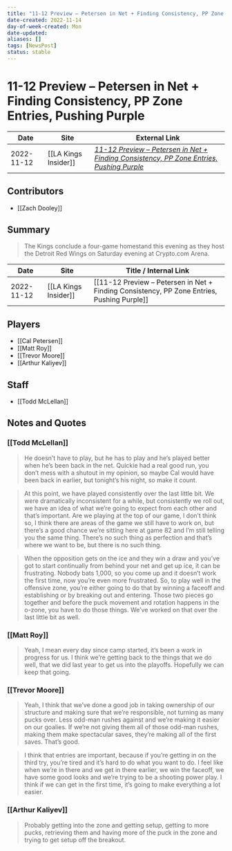 ```yaml
---
title: "11-12 Preview – Petersen in Net + Finding Consistency, PP Zone Entries, Pushing Purple"
date-created: 2022-11-14
day-of-week-created: Mon
date-updated: 
aliases: []
tags: [NewsPost]
status: stable
---
```


# 11-12 Preview – Petersen in Net + Finding Consistency, PP Zone Entries, Pushing Purple

| Date       | Site                 | External Link                                                                                                                                                                                                       |
| ---------- | -------------------- | ------------------------------------------------------------------------------------------------------------------------------------------------------------------------------------------------------------------- |
| 2022-11-12 | [[LA Kings Insider]] | [*11-12 Preview – Petersen in Net + Finding Consistency, PP Zone Entries, Pushing Purple*](https://lakingsinsider.com/2022/11/12/11-12-preview-petersen-in-net-finding-consistency-pp-zone-entries-pushing-purple/) |

## Contributors
- [[Zach Dooley]]

## Summary
> The Kings conclude a four-game homestand this evening as they host the Detroit Red Wings on Saturday evening at Crypto.com Arena.

| Date       | Site                 | Title / Internal Link                                                                      |
| ---------- | -------------------- | ------------------------------------------------------------------------------------------ |
| 2022-11-12 | [[LA Kings Insider]] | [[11-12 Preview – Petersen in Net + Finding Consistency, PP Zone Entries, Pushing Purple]] |

## Players
- [[Cal Petersen]]
- [[Matt Roy]]
- [[Trevor Moore]]
- [[Arthur Kaliyev]]

## Staff
- [[Todd McLellan]]

## Notes and Quotes
### [[Todd McLellan]]
> He doesn’t have to play, but he has to play and he’s played better when he’s been back in the net. Quickie had a real good run, you don’t mess with a shutout in my opinion, so maybe Cal would have been back in earlier, but tonight’s his night, so make it count.

> At this point, we have played consistently over the last little bit. We were dramatically inconsistent for a while, but consistently we roll out, we have an idea of what we’re going to expect from each other and that’s important. Are we playing at the top of our game, I don’t think so, I think there are areas of the game we still have to work on, but there’s a good chance we’re sitting here at game 82 and I’m still telling you the same thing. There’s no such thing as perfection and that’s where we want to be, but there is no such thing.

> When the opposition gets on the ice and they win a draw and you’ve got to start continually from behind your net and get up ice, it can be frustrating. Nobody bats 1,000, so you come up and it doesn’t work the first time, now you’re even more frustrated. So, to play well in the offensive zone, you’re either going to do that by winning a faceoff and establishing or by breaking out and entering. Those two pieces go together and before the puck movement and rotation happens in the o-zone, you have to do those things. We’ve worked on that over the last little bit as well.

### [[Matt Roy]]
> Yeah, I mean every day since camp started, it’s been a work in progress for us. I think we’re getting back to the things that we do well, that we did last year to get us into the playoffs. Hopefully we can keep that going.

### [[Trevor Moore]]
> Yeah, I think that we’ve done a good job in taking ownership of our structure and making sure that we’re responsible, not turning as many pucks over. Less odd-man rushes against and we’re making it easier on our goalies. If we’re not giving them all of those odd-man rushes, making them make spectacular saves, they’re making all of the first saves. That’s good.

> I think that entries are important, because if you’re getting in on the third try, you’re tired and it’s hard to do what you want to do. I feel like when we’re in there and we get in there earlier, we win the faceoff, we have some good looks and we’re trying to be a shooting power play. I think if we can get in the first time, it’s going to make everything a lot easier.

### [[Arthur Kaliyev]]
> Probably getting into the zone and getting setup, getting to more pucks, retrieving them and having more of the puck in the zone and trying to get setup off the breakout.
